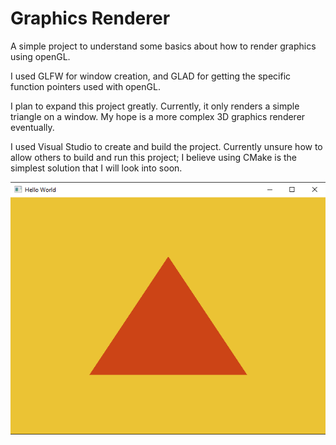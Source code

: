 # Graphics Renderer

A simple project to understand some basics about how to render graphics using openGL.

I used GLFW for window creation, and GLAD for getting the specific function pointers used with openGL.

I plan to expand this project greatly. Currently, it only renders a simple triangle on a window. My hope is a more complex 3D graphics renderer eventually.

I used Visual Studio to create and build the project. Currently unsure how to allow others to build and run this project; I believe
using CMake is the simplest solution that I will look into soon.

![Image of Triangle Render](OpenGLSetup/images/triangle_image.png)
